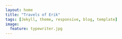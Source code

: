 ```yaml
---
layout: home
title: "Travels of Erik"
tags: [Jekyll, theme, responsive, blog, template]
image:
  feature: typewriter.jpg
---
```

